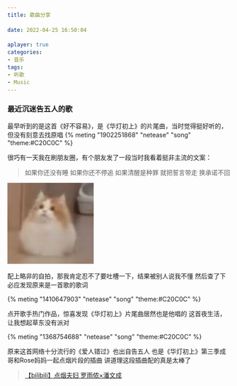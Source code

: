 ```yaml
---
title: 歌曲分享

date: 2022-04-25 16:50:04

aplayer: true
categories:
- 音乐
tags:
- 听歌
- Music
---
```



### 最近沉迷告五人的歌
<!-- more -->
最早听到的是这首《好不容易》，是《华灯初上》的片尾曲，当时觉得挺好听的，但没有刻意去找原唱
{% meting "1902251868" "netease" "song" "theme:#C20C0C" %}

很巧有一天我在刷朋友圈，有个朋友发了一段当时我看着挺非主流的文案：

> 如果你还没有睡
> 如果你还不停追
> 如果清醒是种罪
> 就把誓言带走 换承诺不回

![表情包](images/Memes/cat.jpg)

配上略非的自拍，那我肯定忍不了要吐槽一下，结果被别人说我不懂
然后查了下必应发现原来是一首歌的歌词

{% meting "1410647903" "netease" "song" "theme:#C20C0C" %}

点开歌手热门作品，惊喜发现《华灯初上》片尾曲居然也是他唱的
这首夜生活，让我想起草东没有派对

{% meting "1368754688" "netease" "song" "theme:#C20C0C" %}

原来这首网络十分流行的《爱人错过》也出自告五人
也是《华灯初上》第三季成哥和Rose妈妈一起点烟片段的插曲
讲道理这段插曲配的真是太棒了

> [【bilibili】点烟夫妇 罗雨侬×潘文成](https://www.bilibili.com/video/BV1Zi4y1r7Rm?share_source=copy_web)